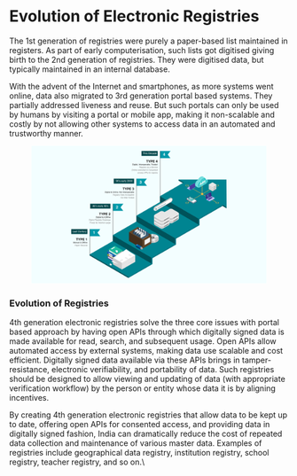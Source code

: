 # Evolution of Electronic Registries

The 1st generation of registries were purely a paper-based list maintained in registers. As part of early computerisation, such lists got digitised giving birth to the 2nd generation of registries. They were digitised data, but typically maintained in an internal database.

With the advent of the Internet and smartphones, as more systems went online, data also migrated to 3rd generation portal based systems. They partially addressed liveness and reuse. But such portals can only be used by humans by visiting a portal or mobile app, making it non-scalable and costly by not allowing other systems to access data in an automated and trustworthy manner.

<figure><img src="../.gitbook/assets/Evaluation.png" alt=""><figcaption></figcaption></figure>

### **Evolution of Registries**

4th generation electronic registries solve the three core issues with portal based approach by having open APIs through which digitally signed data is made available for read, search, and subsequent usage. Open APIs allow automated access by external systems, making data use scalable and cost efficient. Digitally signed data available via these APIs brings in tamper-resistance, electronic verifiability, and portability of data. Such registries should be designed to allow viewing and updating of data (with appropriate verification workflow) by the person or entity whose data it is by aligning incentives.

By creating 4th generation electronic registries that allow data to be kept up to date, offering open APIs for consented access, and providing data in digitally signed fashion, India can dramatically reduce the cost of repeated data collection and maintenance of various master data. Examples of registries include geographical data registry, institution registry, school registry, teacher registry, and so on.\\
